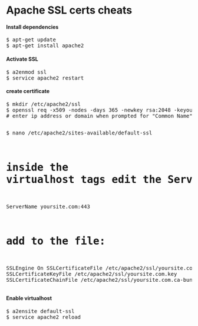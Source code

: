 Apache SSL certs cheats
=======================

<h4>Install dependencies</h4>
<pre>
$ apt-get update
$ apt-get install apache2
</pre>

<h4>Activate SSL</h4>
<pre>
$ a2enmod ssl
$ service apache2 restart
</pre>

<h4>create certificate</h4>
<pre>
$ mkdir /etc/apache2/ssl
$ openssl req -x509 -nodes -days 365 -newkey rsa:2048 -keyout /etc/apache2/ssl/apache.key -out /etc/apache2/ssl/apache.crt
# enter ip address or domain when prompted for "Common Name"

$ nano /etc/apache2/sites-available/default-ssl
# inside the virtualhost tags edit the ServerName:
ServerName yoursite.com:443
# add to the file:
SSLEngine On
  SSLCertificateFile /etc/apache2/ssl/yoursite.com.crt
  SSLCertificateKeyFile /etc/apache2/ssl/yoursite.com.key
  SSLCertificateChainFile /etc/apache2/ssl/yoursite.com.ca-bundle
</pre>

<h4>Enable virtualhost</h4>
<pre>
$ a2ensite default-ssl
$ service apache2 reload
</pre>


